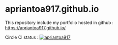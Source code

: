 # apriantoa917.github.io
This repository include my portfolio hosted in github : https://apriantoa917.github.io/

Circle CI status : [![apriantoa917](https://circleci.com/gh/apriantoa917/apriantoa917.github.io.svg?style=svg)](https://app.circleci.com/pipelines/github/apriantoa917/apriantoa917.github.io)
